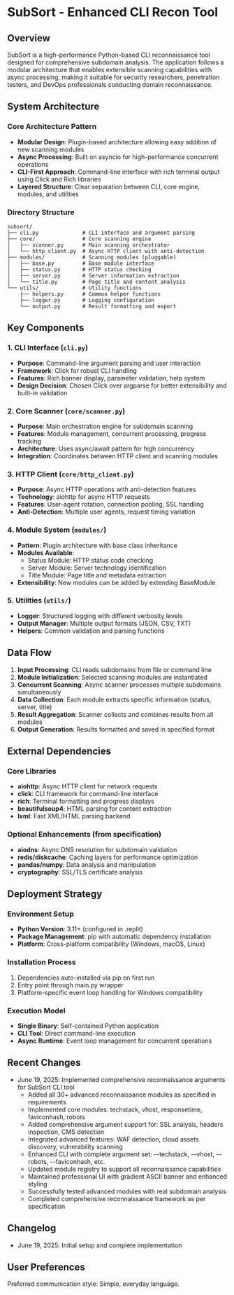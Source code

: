 # SubSort - Enhanced CLI Recon Tool

## Overview

SubSort is a high-performance Python-based CLI reconnaissance tool designed for comprehensive subdomain analysis. The application follows a modular architecture that enables extensible scanning capabilities with async processing, making it suitable for security researchers, penetration testers, and DevOps professionals conducting domain reconnaissance.

## System Architecture

### Core Architecture Pattern
- **Modular Design**: Plugin-based architecture allowing easy addition of new scanning modules
- **Async Processing**: Built on asyncio for high-performance concurrent operations
- **CLI-First Approach**: Command-line interface with rich terminal output using Click and Rich libraries
- **Layered Structure**: Clear separation between CLI, core engine, modules, and utilities

### Directory Structure
```
subsort/
├── cli.py              # CLI interface and argument parsing
├── core/               # Core scanning engine
│   ├── scanner.py      # Main scanning orchestrator
│   └── http_client.py  # Async HTTP client with anti-detection
├── modules/            # Scanning modules (pluggable)
│   ├── base.py         # Base module interface
│   ├── status.py       # HTTP status checking
│   ├── server.py       # Server information extraction
│   └── title.py        # Page title and content analysis
└── utils/              # Utility functions
    ├── helpers.py      # Common helper functions
    ├── logger.py       # Logging configuration
    └── output.py       # Result formatting and export
```

## Key Components

### 1. CLI Interface (`cli.py`)
- **Purpose**: Command-line argument parsing and user interaction
- **Framework**: Click for robust CLI handling
- **Features**: Rich banner display, parameter validation, help system
- **Design Decision**: Chosen Click over argparse for better extensibility and built-in validation

### 2. Core Scanner (`core/scanner.py`)
- **Purpose**: Main orchestration engine for subdomain scanning
- **Features**: Module management, concurrent processing, progress tracking
- **Architecture**: Uses async/await pattern for high concurrency
- **Integration**: Coordinates between HTTP client and scanning modules

### 3. HTTP Client (`core/http_client.py`)
- **Purpose**: Async HTTP operations with anti-detection features
- **Technology**: aiohttp for async HTTP requests
- **Features**: User-agent rotation, connection pooling, SSL handling
- **Anti-Detection**: Multiple user agents, request timing variation

### 4. Module System (`modules/`)
- **Pattern**: Plugin architecture with base class inheritance
- **Modules Available**:
  - Status Module: HTTP status code checking
  - Server Module: Server technology identification
  - Title Module: Page title and metadata extraction
- **Extensibility**: New modules can be added by extending BaseModule

### 5. Utilities (`utils/`)
- **Logger**: Structured logging with different verbosity levels
- **Output Manager**: Multiple output formats (JSON, CSV, TXT)
- **Helpers**: Common validation and parsing functions

## Data Flow

1. **Input Processing**: CLI reads subdomains from file or command line
2. **Module Initialization**: Selected scanning modules are instantiated
3. **Concurrent Scanning**: Async scanner processes multiple subdomains simultaneously
4. **Data Collection**: Each module extracts specific information (status, server, title)
5. **Result Aggregation**: Scanner collects and combines results from all modules
6. **Output Generation**: Results formatted and saved in specified format

## External Dependencies

### Core Libraries
- **aiohttp**: Async HTTP client for network requests
- **click**: CLI framework for command-line interface
- **rich**: Terminal formatting and progress displays
- **beautifulsoup4**: HTML parsing for content extraction
- **lxml**: Fast XML/HTML parsing backend

### Optional Enhancements (from specification)
- **aiodns**: Async DNS resolution for subdomain validation
- **redis/diskcache**: Caching layers for performance optimization
- **pandas/numpy**: Data analysis and manipulation
- **cryptography**: SSL/TLS certificate analysis

## Deployment Strategy

### Environment Setup
- **Python Version**: 3.11+ (configured in .replit)
- **Package Management**: pip with automatic dependency installation
- **Platform**: Cross-platform compatibility (Windows, macOS, Linux)

### Installation Process
1. Dependencies auto-installed via pip on first run
2. Entry point through main.py wrapper
3. Platform-specific event loop handling for Windows compatibility

### Execution Model
- **Single Binary**: Self-contained Python application
- **CLI Tool**: Direct command-line execution
- **Async Runtime**: Event loop management for concurrent operations

## Recent Changes

- June 19, 2025: Implemented comprehensive reconnaissance arguments for SubSort CLI tool
  - Added all 30+ advanced reconnaissance modules as specified in requirements
  - Implemented core modules: techstack, vhost, responsetime, faviconhash, robots
  - Added comprehensive argument support for: SSL analysis, headers inspection, CMS detection
  - Integrated advanced features: WAF detection, cloud assets discovery, vulnerability scanning
  - Enhanced CLI with complete argument set: --techstack, --vhost, --robots, --faviconhash, etc.
  - Updated module registry to support all reconnaissance capabilities
  - Maintained professional UI with gradient ASCII banner and enhanced styling
  - Successfully tested advanced modules with real subdomain analysis
  - Completed comprehensive reconnaissance framework as per specification

## Changelog

- June 19, 2025: Initial setup and complete implementation

## User Preferences

Preferred communication style: Simple, everyday language.